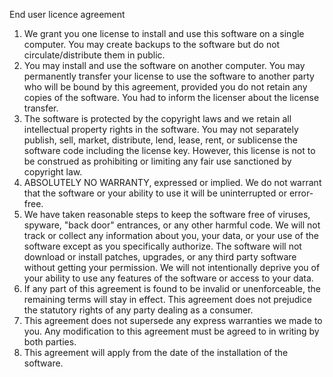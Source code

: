 End user licence agreement

1. We grant you one license to install and use this software on a single computer. You may create backups to the software but do not circulate/distribute them in public.
2. You may install and use the software on another computer. You may permanently transfer your license to use the software to another party who will be bound by this agreement, provided you do not retain any copies of the software. You had to inform the licenser about the license transfer.
3. The software is protected by the copyright laws and we retain all intellectual property rights in the software. You may not separately publish, sell, market, distribute, lend, lease, rent, or sublicense the software code including the license key. However, this license is not to be construed as prohibiting or limiting any fair use sanctioned by copyright law.
4. ABSOLUTELY NO WARRANTY, expressed or implied. We do not warrant that the software or your ability to use it will be uninterrupted or error-free.
5. We have taken reasonable steps to keep the software free of viruses, spyware, "back door" entrances, or any other harmful code. We will not track or collect any information about you, your data, or your use of the software except as you specifically authorize. The software will not download or install patches, upgrades, or any third party software without getting your permission. We will not intentionally deprive you of your ability to use any features of the software or access to your data.
6. If any part of this agreement is found to be invalid or unenforceable, the remaining terms will stay in effect. This agreement does not prejudice the statutory rights of any party dealing as a consumer.
7. This agreement does not supersede any express warranties we made to you. Any modification to this agreement must be agreed to in writing by both parties.
8. This agreement will apply from the date of the installation of the software.
